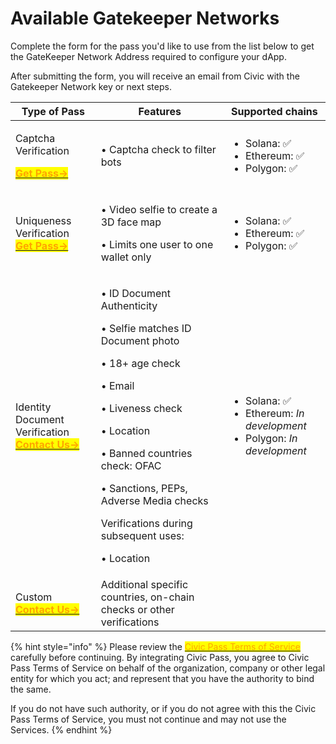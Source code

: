 # Available Gatekeeper Networks

Complete the form for the pass you'd like to use from the list below to get the GateKeeper Network Address required to configure your dApp.

After submitting the form, you will receive an email from Civic with the Gatekeeper Network key or next steps.

| Type of Pass                                                                                                                                                                                                                        | Features                                                                                                                                                                                                                                                                                                       | Supported chains                                                                                                                                                                                                                                                                  |
| ----------------------------------------------------------------------------------------------------------------------------------------------------------------------------------------------------------------------------------- | -------------------------------------------------------------------------------------------------------------------------------------------------------------------------------------------------------------------------------------------------------------------------------------------------------------- | --------------------------------------------------------------------------------------------------------------------------------------------------------------------------------------------------------------------------------------------------------------------------------- |
| <p>Captcha Verification </p><p><a href="https://share.hsforms.com/1OElIx6SpTjChCq9EZa4-Fwbzn0a"><mark style="color:orange;"><strong>Get Pass-></strong></mark></a><mark style="color:orange;"></mark></p>                           | • Captcha check to filter bots                                                                                                                                                                                                                                                                                 | <ul><li>Solana: <span data-gb-custom-inline data-tag="emoji" data-code="2705">✅</span></li><li>Ethereum: <span data-gb-custom-inline data-tag="emoji" data-code="2705">✅</span></li><li>Polygon: <span data-gb-custom-inline data-tag="emoji" data-code="2705">✅</span></li></ul> |
| <p>Uniqueness Verification <br><a href="https://share.hsforms.com/1NhExhEX0Sf6NLptdGi4cAwbzn0a"><mark style="color:orange;"><strong>Get Pass-></strong></mark></a><mark style="color:orange;"><strong></strong></mark></p>          | <p>• Video selfie to create a 3D face map </p><p>• Limits one user to one wallet only</p>                                                                                                                                                                                                                      | <ul><li>Solana: <span data-gb-custom-inline data-tag="emoji" data-code="2705">✅</span></li><li>Ethereum: <span data-gb-custom-inline data-tag="emoji" data-code="2705">✅</span></li><li>Polygon: <span data-gb-custom-inline data-tag="emoji" data-code="2705">✅</span></li></ul> |
| <p>Identity Document Verification <br><a href="https://share.hsforms.com/1Z4QgWNh0RN2-81jJDcrN2Qbzn0a"><mark style="color:orange;"><strong>Contact Us-></strong></mark></a><mark style="color:orange;"><strong></strong></mark></p> | <p>• ID Document Authenticity </p><p>• Selfie matches ID Document photo</p><p>• 18+ age check</p><p>• Email</p><p>• Liveness check</p><p>• Location</p><p>• Banned countries check: OFAC</p><p>• Sanctions, PEPs, Adverse Media checks</p><p></p><p>Verifications during subsequent uses:</p><p>• Location</p> | <ul><li>Solana: <span data-gb-custom-inline data-tag="emoji" data-code="2705">✅</span></li><li>Ethereum: <em>In development</em></li><li>Polygon: <em>In development</em></li></ul>                                                                                               |
| <p>Custom <br><a href="https://share.hsforms.com/1NvBk0zfyR3aWcMosBxJETQbzn0a"><mark style="color:orange;"><strong>Contact Us-></strong></mark></a><mark style="color:orange;"></mark></p>                                          | Additional specific countries, on-chain checks or other verifications                                                                                                                                                                                                                                          |                                                                                                                                                                                                                                                                                   |

{% hint style="info" %}
Please review the [<mark style="color:orange;">Civic Pass Terms of Service</mark>](https://www.civic.com/legal/terms-of-service-civic-pass-v1/) <mark style="color:orange;"></mark> carefully before continuing. By integrating Civic Pass, you agree to Civic Pass Terms of Service on behalf of the organization, company or other legal entity for which you act; and represent that you have the authority to bind the same.

If you do not have such authority, or if you do not agree with this the Civic Pass Terms of Service, you must not continue and may not use the Services.
{% endhint %}
